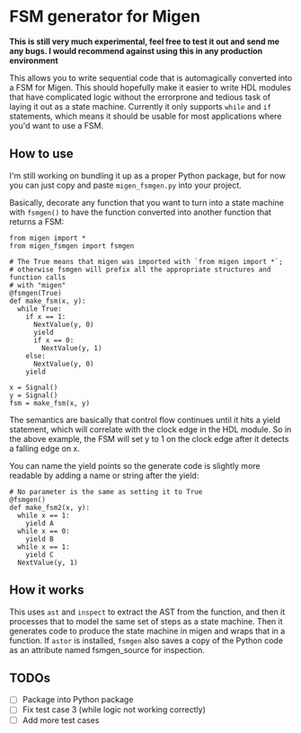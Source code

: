 # FSM generator for Migen
**This is still very much experimental, feel free to test it out and send me any bugs.
I would recommend against using this in any production environment**

This allows you to write sequential code that is automagically converted into a FSM for Migen.
This should hopefully make it easier to write HDL modules that have complicated logic without the errorprone and tedious task of laying it out as a state machine.
Currently it only supports `while` and `if` statements, which means it should be usable for most applications where you'd want to use a FSM.

## How to use
I'm still working on bundling it up as a proper Python package, but for now you can just copy and paste `migen_fsmgen.py` into your project.

Basically, decorate any function that you want to turn into a state machine with `fsmgen()` to have the function converted into another function that returns a FSM:

```
from migen import *
from migen_fsmgen import fsmgen

# The True means that migen was imported with `from migen import *`;
# otherwise fsmgen will prefix all the appropriate structures and function calls
# with "migen"
@fsmgen(True)
def make_fsm(x, y):
  while True:
    if x == 1:
      NextValue(y, 0)
      yield
      if x == 0:
        NextValue(y, 1)
    else:
      NextValue(y, 0)
    yield

x = Signal()
y = Signal()
fsm = make_fsm(x, y)
```

The semantics are basically that control flow continues until it hits a yield statement, which will correlate with the clock edge in the HDL module.
So in the above example, the FSM will set y to 1 on the clock edge after it detects a falling edge on x.

You can name the yield points so the generate code is slightly more readable by adding a name or string after the yield:

```
# No parameter is the same as setting it to True
@fsmgen()
def make_fsm2(x, y):
  while x == 1:
    yield A
  while x == 0:
    yield B
  while x == 1:
    yield C
  NextValue(y, 1)
```

## How it works
This uses `ast` and `inspect` to extract the AST from the function, and then it processes that to model the same set of steps as a state machine.
Then it generates code to produce the state machine in migen and wraps that in a function.
If `astor` is installed, `fsmgen` also saves a copy of the Python code as an attribute named fsmgen_source for inspection.

## TODOs
- [ ] Package into Python package
- [ ] Fix test case 3 (while logic not working correctly)
- [ ] Add more test cases
